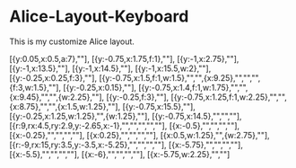 # Alice-Layout-Keyboard
This is my customize Alice layout.


[{y:0.05,x:0.5,a:7},""],
[{y:-0.75,x:1.75,f:1},""],
[{y:-1,x:2.75},""],
[{y:-1,x:13.5},""],
[{y:-1,x:14.5},""],
[{y:-1,x:15.5,w:2},""],
[{y:-0.25,x:0.25,f:3},""],
[{y:-0.75,x:1.5,f:1,w:1.5},"","",{x:9.25},"","","",{f:3,w:1.5},""],
[{y:-0.25,x:0.15},""],
[{y:-0.75,x:1.4,f:1,w:1.75},"","",{x:9.45},"","",{w:2.25},""],
[{y:-0.25,f:3},""],
[{y:-0.75,x:1.25,f:1,w:2.25},"","",{x:8.75},"","",{x:1.5,w:1.25},""],
[{y:-0.75,x:15.5},""],
[{y:-0.25,x:1.25,w:1.25},"",{w:1.25},""],
[{y:-0.75,x:14.5},"","",""],
[{r:9,rx:4.5,ry:2.9,y:-2.65,x:-1},"","","","",""],
[{x:-0.5},"","","",""],
[{x:-0.25},"","","",""],
[{x:0.25},"","","",""],
[{x:0.5,w:1.25},"",{w:2.75},""],
[{r:-9,rx:15,ry:3.5,y:-3.5,x:-5.25},"","","",""],
[{x:-5.75},"","","",""],
[{x:-5.5},"","","",""],
[{x:-6},"","","",""],
[{x:-5.75,w:2.25},"",""]
